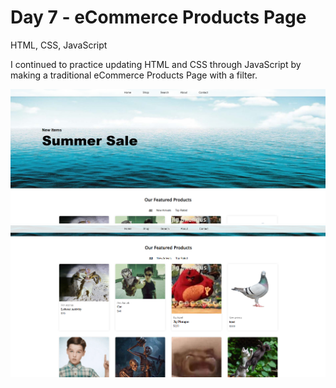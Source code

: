 # Day 7 - eCommerce Products Page

HTML, CSS, JavaScript

I continued to practice updating HTML and CSS through JavaScript by making a traditional eCommerce Products Page with a filter.

![](readme_preview_1.png)
![](readme_preview_2.png)